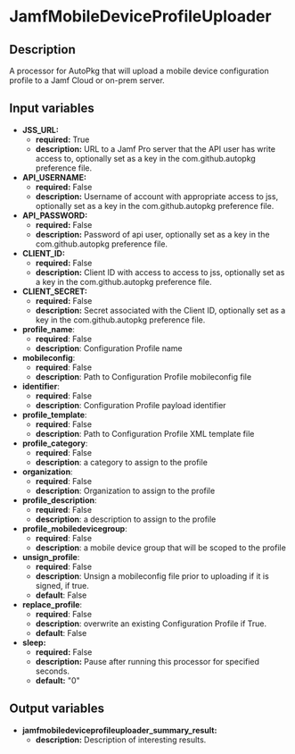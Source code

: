 # JamfMobileDeviceProfileUploader

## Description

A processor for AutoPkg that will upload a mobile device configuration profile to a Jamf Cloud or on-prem server.

## Input variables

- **JSS_URL:**
  - **required:** True
  - **description:** URL to a Jamf Pro server that the API user has write access to, optionally set as a key in the com.github.autopkg preference file.
- **API_USERNAME:**
  - **required:** False
  - **description:** Username of account with appropriate access to jss, optionally set as a key in the com.github.autopkg preference file.
- **API_PASSWORD:**
  - **required:** False
  - **description:** Password of api user, optionally set as a key in the com.github.autopkg preference file.
- **CLIENT_ID:**
  - **required:** False
  - **description:** Client ID with access to access to jss, optionally set as a key in the com.github.autopkg preference file.
- **CLIENT_SECRET:**
  - **required:** False
  - **description:** Secret associated with the Client ID, optionally set as a key in the com.github.autopkg preference file.
- **profile_name**:
  - **required**: False
  - **description**: Configuration Profile name
- **mobileconfig**:
  - **required**: False
  - **description**: Path to Configuration Profile mobileconfig file
- **identifier**:
  - **required**: False
  - **description**: Configuration Profile payload identifier
- **profile_template**:
  - **required**: False
  - **description**: Path to Configuration Profile XML template file
- **profile_category**:
  - **required**: False
  - **description**: a category to assign to the profile
- **organization**:
  - **required**: False
  - **description**: Organization to assign to the profile
- **profile_description**:
  - **required**: False
  - **description**: a description to assign to the profile
- **profile_mobiledevicegroup**:
  - **required**: False
  - **description**: a mobile device group that will be scoped to the profile
- **unsign_profile**:
  - **required**: False
  - **description**: Unsign a mobileconfig file prior to uploading if it is signed, if true.
  - **default**: False
- **replace_profile**:
  - **required**: False
  - **description**: overwrite an existing Configuration Profile if True.
  - **default**: False
- **sleep:**
  - **required:** False
  - **description:** Pause after running this processor for specified seconds.
  - **default:** "0"

## Output variables

- **jamfmobiledeviceprofileuploader_summary_result:**
  - **description:** Description of interesting results.
